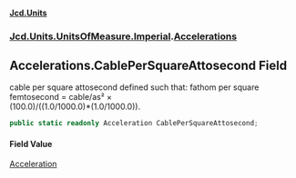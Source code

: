 #### [Jcd.Units](index.md 'index')
### [Jcd.Units.UnitsOfMeasure.Imperial](Jcd.Units.UnitsOfMeasure.Imperial.md 'Jcd.Units.UnitsOfMeasure.Imperial').[Accelerations](Accelerations.md 'Jcd.Units.UnitsOfMeasure.Imperial.Accelerations')

## Accelerations.CablePerSquareAttosecond Field

cable per square attosecond defined such that: fathom per square femtosecond = cable/as² ×  
(100.0)/((1.0/1000.0)*(1.0/1000.0)).

```csharp
public static readonly Acceleration CablePerSquareAttosecond;
```

#### Field Value
[Acceleration](Acceleration.md 'Jcd.Units.UnitTypes.Acceleration')